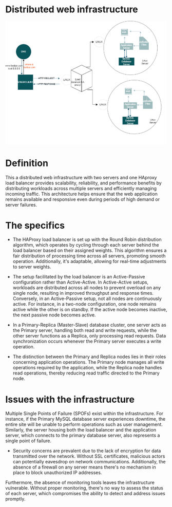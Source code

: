 # Distributed web infrastructure
![Distributed web infrastructure](1-distributed_web_infrastructure.png)
# Definition
This a distributed web infrastructure with two servers and one HAproxy load balancer provides scalability, reliability, and performance benefits by distributing workloads across multiple servers and efficiently managing incoming traffic. This architecture helps ensure that the web application remains available and responsive even during periods of high demand or server failures.
# The specifics
+ The HAProxy load balancer is set up with the Round Robin distribution algorithm, which operates by cycling through each server behind the load balancer based on their assigned weights. This algorithm ensures a fair distribution of processing time across all servers, promoting smooth operation. Additionally, it's adaptable, allowing for real-time adjustments to server weights.

+ The setup facilitated by the load balancer is an Active-Passive configuration rather than Active-Active. In Active-Active setups, workloads are distributed across all nodes to prevent overload on any single node, resulting in improved throughput and response times. Conversely, in an Active-Passive setup, not all nodes are continuously active. For instance, in a two-node configuration, one node remains active while the other is on standby. If the active node becomes inactive, the next passive node becomes active.
+ In a Primary-Replica (Master-Slave) database cluster, one server acts as the Primary server, handling both read and write requests, while the other server functions as a Replica, only processing read requests. Data synchronization occurs whenever the Primary server executes a write operation.

+ The distinction between the Primary and Replica nodes lies in their roles concerning application operations. The Primary node manages all write operations required by the application, while the Replica node handles read operations, thereby reducing read traffic directed to the Primary node.
# Issues with the infrastructure
Multiple Single Points of Failure (SPOFs) exist within the infrastructure. For instance, if the Primary MySQL database server experiences downtime, the entire site will be unable to perform operations such as user management. Similarly, the server housing both the load balancer and the application server, which connects to the primary database server, also represents a single point of failure.

+ Security concerns are prevalent due to the lack of encryption for data transmitted over the network. Without SSL certificates, malicious actors can potentially eavesdrop on network communications. Additionally, the absence of a firewall on any server means there's no mechanism in place to block unauthorized IP addresses.

Furthermore, the absence of monitoring tools leaves the infrastructure vulnerable. Without proper monitoring, there's no way to assess the status of each server, which compromises the ability to detect and address issues promptly.











